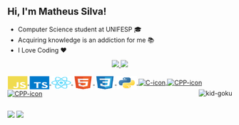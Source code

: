## Hi, I'm Matheus Silva!
- Computer Science student at UNIFESP 🎓
- Acquiring knowledge is an addiction for me 📚
- I Love Coding ❤️


<div align="center">
  <a href="https://github.com/math-silva">
  <img width=48% src="https://github-readme-stats.vercel.app/api?username=math-silva&show_icons=true&theme=github_dark&include_all_commits=true&count_private=true"/>
  <img width=48% src="https://github-readme-stats.vercel.app/api/top-langs/?username=math-silva&layout=compact&langs_count=7&theme=github_dark"/>
</div>
  
<div style="display: inline_block"><br>
  <img align="center" alt="Js-icon" height="30em" width="45em" src="https://raw.githubusercontent.com/devicons/devicon/master/icons/javascript/javascript-plain.svg">
  <img align="center" alt="Ts-icon" height="30em" width="45em" src="https://raw.githubusercontent.com/devicons/devicon/master/icons/typescript/typescript-plain.svg">
  <img align="center" alt="React-icon" height="30em" width="45em" src="https://raw.githubusercontent.com/devicons/devicon/master/icons/react/react-original.svg">
  <img align="center" alt="HTML-icon" height="30em" width="45em" src="https://raw.githubusercontent.com/devicons/devicon/master/icons/html5/html5-original.svg">
  <img align="center" alt="CSS-icon" height="30em" width="45em" src="https://raw.githubusercontent.com/devicons/devicon/master/icons/css3/css3-original.svg">
  <img align="center" alt="Python-icon" height="30em" width="45em"" src="https://raw.githubusercontent.com/devicons/devicon/master/icons/python/python-original.svg">
  <img align="center" alt="C-icon" height="30em" width="45em" src="https://cdn.jsdelivr.net/gh/devicons/devicon/icons/c/c-original.svg">
  <img align="center" alt="CPP-icon" height="30em" width="45em" src="https://cdn.jsdelivr.net/gh/devicons/devicon/icons/cplusplus/cplusplus-original.svg">
  <img align="center" alt="CPP-icon" height="30em" width="45em" src="https://cdn.jsdelivr.net/gh/devicons/devicon/icons/django/django-plain.svg">
  <img align="right" alt="kid-goku" height="130em" src="https://github.com/math-silva/math-silva/blob/main/kid-goku.png">
</div>

  ##

<div>
  <a href = "mailto:matheus.souza28042001@gmail.com"><img src="https://img.shields.io/badge/-Gmail-%23333?style=for-the-badge&logo=gmail&logoColor=white" target="_blank"></a>
  <a href="https://www.linkedin.com/in/matheus-silva-563ab61b8/" target="_blank"><img src="https://img.shields.io/badge/-LinkedIn-%230077B5?style=for-the-badge&logo=linkedin&logoColor=white" target="_blank"></a>
</div>
  

